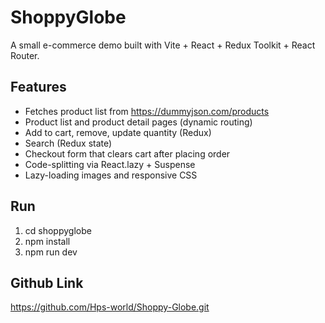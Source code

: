 # ShoppyGlobe

A small e-commerce demo built with Vite + React + Redux Toolkit + React Router.

## Features
- Fetches product list from https://dummyjson.com/products
- Product list and product detail pages (dynamic routing)
- Add to cart, remove, update quantity (Redux)
- Search (Redux state)
- Checkout form that clears cart after placing order
- Code-splitting via React.lazy + Suspense
- Lazy-loading images and responsive CSS

## Run
1. cd shoppyglobe
2. npm install
3. npm run dev
## Github Link
https://github.com/Hps-world/Shoppy-Globe.git
